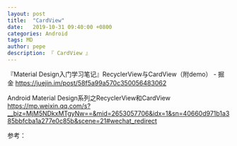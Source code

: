```yaml
---
layout: post
title:  "CardView"
date:   2019-10-31 09:40:00 +0800
categories: Android
tags: MD
author: pepe
description: 『 CardView 』
---
```


『Material Design入门学习笔记』RecyclerView与CardView（附demo） - 掘金
https://juejin.im/post/58f5a99a570c350056483062

Android Material Design系列之RecyclerView和CardView
https://mp.weixin.qq.com/s?__biz=MjM5NDkxMTgyNw==&mid=2653057706&idx=1&sn=40660d971b1a385bbfcba1a277e0c85b&scene=21#wechat_redirect



















参考：




















